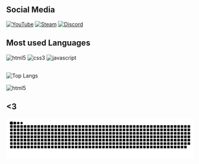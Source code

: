 
## Social Media

[![YouTube](https://img.shields.io/badge/YouTube-FF0000?style=for-the-badge&logo=youtube&logoColor=white)](https://www.youtube.com/@xyzkkj/)
[![Steam](https://img.shields.io/badge/Steam-000000?style=for-the-badge&logo=steam&logoColor=white)](https://steamcommunity.com/id/sweetviolwnce/)
[![Discord](https://img.shields.io/badge/Discord-7289DA?style=for-the-badge&logo=discord&logoColor=white
)](naoeoxyz)

## Most used Languages
<div style="display: inline_block">
<img align="center" alt="html5" src="https://img.shields.io/badge/HTML5-E34F26?style=for-the-badge&logo=html5&logoColor=white">
<img align="center" alt="css3" src="https://img.shields.io/badge/CSS3-1572B6?style=for-the-badge&logo=css3&logoColor=white">
<img align="center" alt="javascript" src="https://img.shields.io/badge/JavaScript-F7DF1E?style=for-the-badge&logo=javascript&logoColor=black">
</div>
<br>

![Top Langs](https://github-readme-stats.vercel.app/api/top-langs/?username=naoeoxyz&layout=compact)
<div style="display: inline_block">

<img align="center" alt="html5" src="https://i.pinimg.com/originals/7d/86/28/7d86289219df06a008178e25f686c0d7.gif">
</div>

## <3

<picture align="center">
  <source media="(prefers-color-scheme: dark)" srcset="https://raw.githubusercontent.com/sweetviolwnce/sweetviolwnce/output/github-contribution-grid-snake-dark.svg">
  <source media="(prefers-color-scheme: light)" srcset="https://raw.githubusercontent.com/sweetviolwnce/sweetviolwnce/output/github-contribution-grid-snake-dark.svg">
  <img align="center" alt="github contribution grid snake animation" src="https://raw.githubusercontent.com/sweetviolwnce/sweetviolwnce/output/github-contribution-grid-snake.svg">
</picture>
